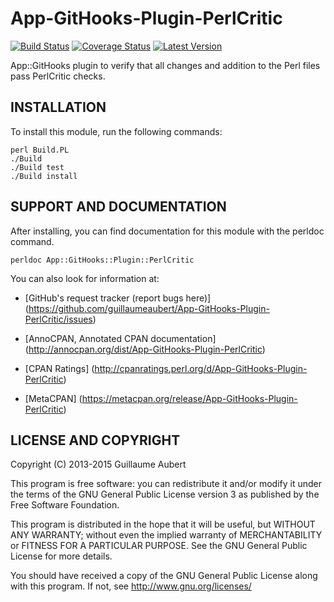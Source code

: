 App-GitHooks-Plugin-PerlCritic
============

[![Build Status](https://travis-ci.org/guillaumeaubert/App-GitHooks-Plugin-PerlCritic.svg?branch=master)](https://travis-ci.org/guillaumeaubert/App-GitHooks-Plugin-PerlCritic)
[![Coverage Status](https://coveralls.io/repos/guillaumeaubert/App-GitHooks-Plugin-PerlCritic/badge.svg?branch=master)](https://coveralls.io/r/guillaumeaubert/App-GitHooks-Plugin-PerlCritic?branch=master)
[![Latest Version](https://img.shields.io/github/tag/guillaumeaubert/App-GitHooks-Plugin-PerlCritic.svg?style=flat)](https://metacpan.org/release/App-GitHooks-Plugin-PerlCritic)

App::GitHooks plugin to verify that all changes and addition to the Perl files
pass PerlCritic checks.


INSTALLATION
------------

To install this module, run the following commands:

	perl Build.PL
	./Build
	./Build test
	./Build install


SUPPORT AND DOCUMENTATION
-------------------------

After installing, you can find documentation for this module with the
perldoc command.

	perldoc App::GitHooks::Plugin::PerlCritic


You can also look for information at:

 * [GitHub's request tracker (report bugs here)]
   (https://github.com/guillaumeaubert/App-GitHooks-Plugin-PerlCritic/issues)

 * [AnnoCPAN, Annotated CPAN documentation]
   (http://annocpan.org/dist/App-GitHooks-Plugin-PerlCritic)

 * [CPAN Ratings]
   (http://cpanratings.perl.org/d/App-GitHooks-Plugin-PerlCritic)

 * [MetaCPAN]
   (https://metacpan.org/release/App-GitHooks-Plugin-PerlCritic)


LICENSE AND COPYRIGHT
---------------------

Copyright (C) 2013-2015 Guillaume Aubert

This program is free software: you can redistribute it and/or modify it under
the terms of the GNU General Public License version 3 as published by the Free
Software Foundation.

This program is distributed in the hope that it will be useful, but WITHOUT ANY
WARRANTY; without even the implied warranty of MERCHANTABILITY or FITNESS FOR A
PARTICULAR PURPOSE. See the GNU General Public License for more details.

You should have received a copy of the GNU General Public License along with
this program. If not, see http://www.gnu.org/licenses/

